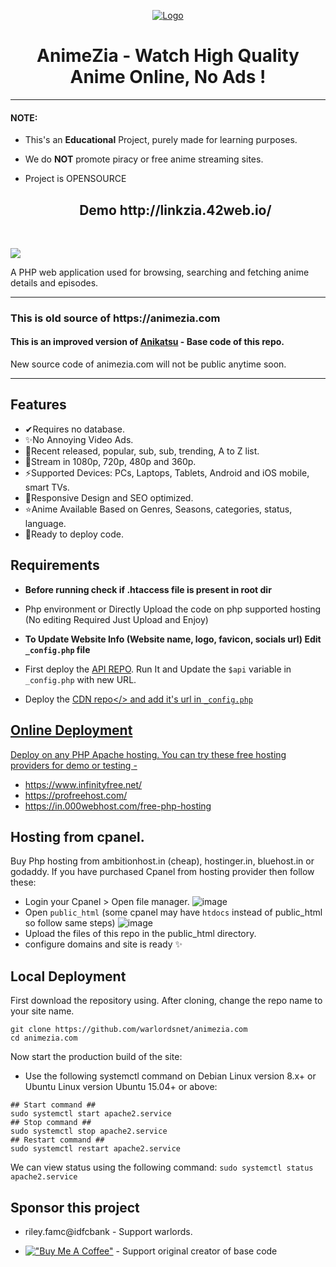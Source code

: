 <p align="center">
  <div align="center">
    <a href="https://animezia.com/">
      <img src="https://cdnzia.pages.dev/images/logo.webp" alt="Logo">
    </a>
    <h1>AnimeZia - Watch High Quality Anime Online, No Ads !</h1>
    
  </div>

  <hr />

#### NOTE:

* This's an **Educational** Project, purely made for learning purposes.
* We do **NOT** promote piracy or free anime streaming sites.
* Project is OPENSOURCE


  <div align="center">
   <h2> Demo http://linkzia.42web.io/ </h2> <br>
   <!-- PREVIEW IMAGE -->
<img src="https://blogger.googleusercontent.com/img/b/R29vZ2xl/AVvXsEiceJ8ksJ7c_-6zydA2eB2l9jKM0ls32LALgy60oizZrMn4tJwZ1IH48aurvpgoH6aok11EjXQ5YPfytuc-oXJJ6q5Ar83fV6nXQrvgSdNhQPMZ96dNxkqh6SEyEJK6flk-UWQncxzqurvh_nls_yZ8VEDJ-zDpQeCVKdq1WzztkqsLendtpbNgXYXLQw/s700/Screenshot%202023-04-01%20184807.png">
   <p> A PHP web application used for browsing, searching and fetching anime details and episodes.</p>
  </div>
  
  <hr />
<h3>This is old source of https://animezia.com </h3>
<h4>This is an improved version of <a href="https://github.com/shashankktiwariii/anikatsu">Anikatsu</a> - Base code of this repo.</h4>
New source code of animezia.com will not be public anytime soon.

<hr/>

## Features 
 - ✔Requires no database.
 - ✨No Annoying Video Ads.
 - 🎁Recent released, popular, sub, sub, trending, A to Z list.
 - 🎉Stream in 1080p, 720p, 480p and 360p.
 - ⚡Supported Devices: PCs, Laptops, Tablets, Android and iOS mobile, smart TVs.
 - 🎨Responsive Design and SEO optimized.
 - ⭐Anime Available Based on Genres, Seasons, categories, status, language.
 - 🚀Ready to deploy code.


## Requirements
 - **Before running check if .htaccess file is present in root dir**

 - Php environment or Directly Upload the code on php supported hosting (No editing Required Just Upload and Enjoy)

 - **To Update Website Info (Website name, logo, favicon, socials url) Edit `_config.php` file**

 - First deploy the <a href="https://github.com/warlordsnet/zia-api">API REPO</a>. Run It and Update the `$api` variable in `_config.php` with new URL. 
 - Deploy the <a href="https://github.com/warlordsnet/cdnzia">CDN repo</> and add it's url in  `_config.php`

## Online Deployment

Deploy on any PHP Apache hosting.
You can try these free hosting providers for demo or testing -
 - https://www.infinityfree.net/   
 - https://profreehost.com/   
 - https://in.000webhost.com/free-php-hosting

## Hosting from cpanel.
Buy Php hosting from ambitionhost.in (cheap), hostinger.in, bluehost.in or godaddy.
If you have purchased Cpanel from hosting provider then follow these:
 - Login your Cpanel > Open file manager. ![image](https://user-images.githubusercontent.com/96106468/229330640-e5efbb5b-ca74-47f5-8316-f4a052cd9e4a.png)
 - Open `public_html` (some cpanel may have `htdocs` instead of public_html so follow same steps) ![image](https://user-images.githubusercontent.com/96106468/229330740-37fff5cd-fbc1-47fd-a57b-909b9abc50ea.png)
 - Upload the files of this repo in the public_html directory.
 - configure domains and site is ready ✨

## Local Deployment

First download the repository using. After cloning, change the repo name to your site name.
```
git clone https://github.com/warlordsnet/animezia.com
cd animezia.com
```

Now start the production build of the site:
 - Use the following systemctl command on Debian Linux version 8.x+ or Ubuntu Linux version Ubuntu 15.04+ or above:

```
## Start command ##
sudo systemctl start apache2.service
## Stop command ##
sudo systemctl stop apache2.service
## Restart command ##
sudo systemctl restart apache2.service
```
We can view status using the following command:
`sudo systemctl status apache2.service`

## Sponsor this project
 - riley.famc@idfcbank    - Support warlords.

 - [!["Buy Me A Coffee"](https://www.buymeacoffee.com/assets/img/custom_images/orange_img.png)](https://www.buymeacoffee.com/shashankk)  - Support original creator of base code

